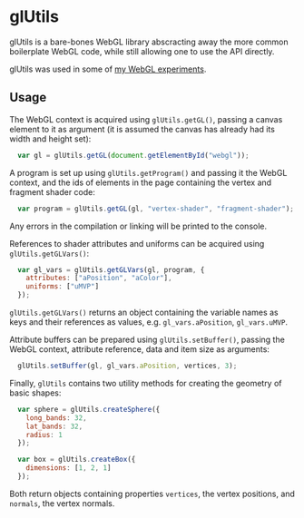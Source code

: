 glUtils
========

glUtils is a bare-bones WebGL library abscracting away the more common boilerplate WebGL code,
while still allowing one to use the API directly.

glUtils was used in some of [my WebGL experiments](http://tareksherif.ca/#experiments).

Usage
------

The WebGL context is acquired using `glUtils.getGL()`, passing a canvas element to it as argument (it is assumed the canvas has already had its width and height set):

```JavaScript
  var gl = glUtils.getGL(document.getElementById("webgl"));
```

A program is set up using `glUtils.getProgram()` and passing it the WebGL context, and the ids of elements
in the page containing the vertex and fragment shader code:

```JavaScript
  var program = glUtils.getGL(gl, "vertex-shader", "fragment-shader");
```

Any errors in the compilation or linking will be printed to the console.

References to shader attributes and uniforms can be acquired using `glUtils.getGLVars()`:

```JavaScript
  var gl_vars = glUtils.getGLVars(gl, program, {
    attributes: ["aPosition", "aColor"],
    uniforms: ["uMVP"]
  });
```

`glUtils.getGLVars()` returns an object containing the variable names as keys and their references
as values, e.g. `gl_vars.aPosition`, `gl_vars.uMVP`.

Attribute buffers can be prepared using `glUtils.setBuffer()`, passing the WebGL context, 
attribute reference, data and item size as arguments:

```JavaScript
  glUtils.setBuffer(gl, gl_vars.aPosition, vertices, 3);
```

Finally, `glUtils` contains two utility methods for creating the geometry of basic shapes:

```JavaScript
  var sphere = glUtils.createSphere({
    long_bands: 32,
    lat_bands: 32,
    radius: 1
  });

  var box = glUtils.createBox({
    dimensions: [1, 2, 1]
  });
```

Both return objects containing properties `vertices`, the vertex positions, and `normals`, the vertex normals.
